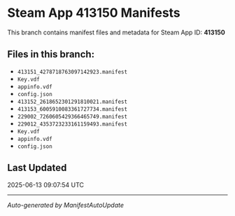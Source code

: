# Steam App 413150 Manifests

This branch contains manifest files and metadata for Steam App ID: **413150**

## Files in this branch:
- `413151_4278718763097142923.manifest`
- `Key.vdf`
- `appinfo.vdf`
- `config.json`
- `413152_2618652301291810021.manifest`
- `413153_6005910083361727734.manifest`
- `229002_7260605429366465749.manifest`
- `229012_4353723233161159493.manifest`
- `Key.vdf`
- `appinfo.vdf`
- `config.json`

## Last Updated
2025-06-13 09:07:54 UTC

---
*Auto-generated by ManifestAutoUpdate*
